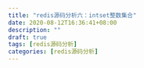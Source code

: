 ```yaml
---
title: "redis源码分析六：intset整数集合"
date: 2020-08-12T16:36:41+08:00
description: ""
draft: true
tags: [redis源码分析]
categories: [redis源码分析]
---
```

